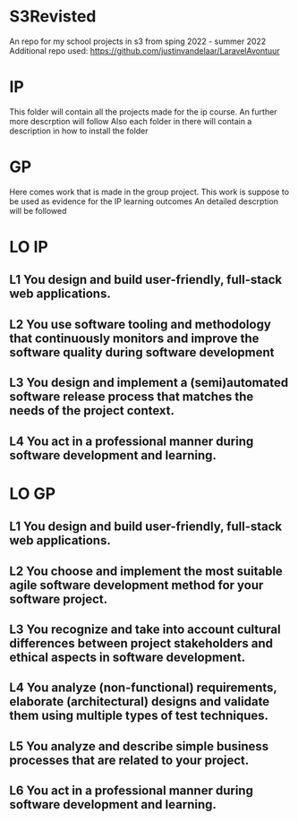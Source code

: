 # S3Revisted
An repo for my school projects in s3 from sping 2022 - summer 2022  
Additional repo used: https://github.com/justinvandelaar/LaravelAvontuur

# IP 
This folder will contain all the projects made for the ip course.
An further more descrption will follow
Also each folder in there will contain a description in how to install the folder

# GP
Here comes work that is made in the group project.
This work is suppose to be used as evidence for the IP learning outcomes 
An detailed descrption will be followed

# LO IP 

## L1 You design and build user-friendly, full-stack web applications.

## L2 You use software tooling and methodology that continuously monitors and improve the software quality during software development

## L3 You design and implement a (semi)automated software release process that matches the needs of the project context.

## L4 You act in a professional manner during software development and learning.

# LO GP

## L1 You design and build user-friendly, full-stack web applications.

## L2 You choose and implement the most suitable agile software development method for your software project.

## L3 You recognize and take into account cultural differences between project stakeholders and ethical aspects in software development.

## L4 You analyze (non-functional) requirements, elaborate (architectural) designs and validate them using multiple types of test techniques.

## L5 You analyze and describe simple business processes that are related to your project.

## L6 You act in a professional manner during software development and learning.
